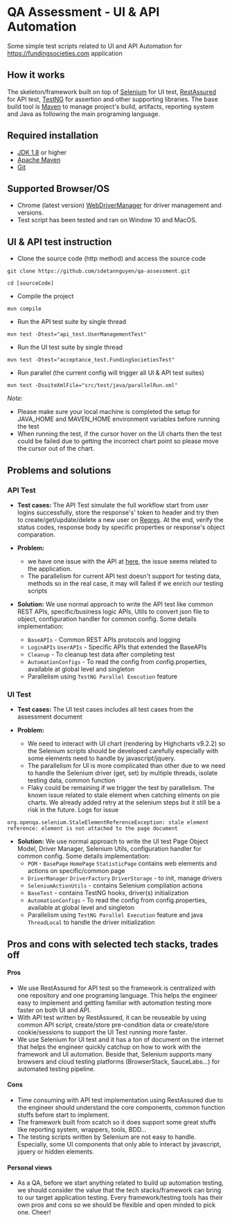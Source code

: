 # QA Assessment - UI & API Automation 

Some simple test scripts related to UI and API Automation for https://fundingsocieties.com application



## How it works

The skeleton/framework built on top of [Selenium](https://www.selenium.dev/) for UI test, [RestAssured](https://rest-assured.io/) for API test, [TestNG](https://testng.org/doc/) for assertion and other supporting libraries. The base build tool is [Maven](https://maven.apache.org/) to manage project's build, artifacts, reporting system and Java as following the main programing language.

## Required installation

- [JDK 1.8](https://www.oracle.com/java/technologies/downloads/) or higher
- [Apache Maven](https://maven.apache.org/)
- [Git](https://git-scm.com/)

## Supported Browser/OS
- Chrome (latest version) [WebDriverManager](https://github.com/bonigarcia/webdrivermanager) for driver management and versions.
- Test script has been tested and ran on Window 10 and MacOS.

## UI & API test instruction

- Clone the source code (http method) and access the source code
```
git clone https://github.com/sdetannguyen/qa-assessment.git
```
```
cd [sourceCode]
```

- Compile the project

```
mvn compile
```

- Run the API test suite by single thread

```
mvn test -Dtest="api_test.UserManagementTest"
```

- Run the UI test suite by single thread

```
mvn test -Dtest="acceptance_test.FundingSocietiesTest"
```

- Run parallel (the current config will trigger all UI & API test suites)

```
mvn test -DsuiteXmlFile="src/test/java/parallelRun.xml"
```

*Note:* 
  * Please make sure your local machine is completed the setup for JAVA_HOME and MAVEN_HOME environment variables before running the test
  * When running the test, if the cursor hover on the UI charts then the test could be failed due to getting the incorrect chart point so please move the cursor out of the chart.

## Problems and solutions

### API Test

- **Test cases:** The API Test simulate the full workflow start from user logins successfully, store the response's' token to header and try then to create/get/update/delete a new user on [Reqres](https://reqres.in/). At the end, verify the status codes, response body by specific properties or response's object comparation.

- **Problem:**
   * we have one issue with the API at [here](https://github.com/sdetannguyen/qa-assessment/blob/696512ae4e7473d166dcbedabca29f60e0198d7b/src/test/java/api_test/UserManagementTest.java#L40), the issue seems related to the application.
   * The parallelism for current API test doesn't support for testing data, methods so in the real case, it may will failed if we enrich our testing scripts

- **Solution:** We use normal approach to write the API test like common REST APIs, specific/business logic APIs, Utils to convert json file to object, configuration handler for common config. Some details implementation:
   * `BaseAPIs` - Common REST APIs protocols and logging 
   * `LoginAPIs` `UserAPIs` - Specific APIs that extended the BaseAPIs
   * `Cleanup` - To cleanup test data after completing test
   * `AutomationConfigs` - To read the config from config.properties, available at global level and singleton
   * Parallelism using `TestNG Parallel Execution` feature

### UI Test

- **Test cases:** The UI test cases includes all test cases from the assessment document

- **Problem:**
   * We need to interact with UI chart (rendering by Highcharts v9.2.2) so the Selenium scripts should be developed carefully especially with some elements need to handle by javascript/jquery.
   * The parallelism for UI is more complicated than other due to we need to handle the Selenium driver (get, set) by multiple threads, isolate testing data, common function
   * Flaky could be remaining if we trigger the test by parallelism. The known issue related to stale element when catching elments on pie charts. We already added retry at the selenium steps but it still be a risk in the future. Logs for issue

```
org.openqa.selenium.StaleElementReferenceException: stale element reference: element is not attached to the page document
```

- **Solution:** We use normal approach to write the UI test Page Object Model, Driver Manager, Selenium Utils, configuration handler for common config. Some details implementation:
   * `POM` - `BasePage` `HomePage` `StatisticPage` contains web elements and actions on specific/common page
   * `DriverManager` `DriverFactory` `DriverStorage` - to init, manage drivers
   * `SeleniumActionUtils` - contains Selenium compilation actions
   * `BaseTest` - contains TestNG hooks, driver(s) initialization
   * `AutomationConfigs` - To read the config from config.properties, available at global level and singleton
   * Parallelism using `TestNG Parallel Execution` feature and java `ThreadLocal` to handle the driver initialization 


## Pros and cons with selected tech stacks, trades off

#### Pros
- We use RestAssured for API test so the framework is centralized with one repository and one programing language. This helps the engineer easy to implement and getting familiar with automation testing more faster on both UI and API.
- With API test written by RestAssured, it can be reuseable by using common API script, create/store pre-condition data or create/store cookie/sessions to support the UI Test running more faster.
- We use Selenium for UI test and it has a ton of document on the internet that helps the engineer quickly catchup on how to work with the framework and UI automation. Beside that, Selenium supports many browsers and cloud testing platforms (BrowserStack, SauceLabs...) for automated testing pipeline.

#### Cons
- Time consuming with API test implementation using RestAssured due to the engineer should understand the core components, common function stuffs before start to implement.
- The framework built from scatch so it does support some great stuffs like reporting system, wrappers, tools, BDD...
- The testing scripts written by Selenium are not easy to handle. Especially, some UI components that only able to interact by javascript, jquery or hidden elements.

#### Personal views
- As a QA, before we start anything related to build up automation testing, we should consider the value that the tech stacks/framework can bring to our target application testing. Every framework/testing tools has their own pros and cons so we should be flexible and open minded to pick one. Cheer!


